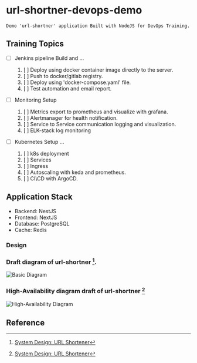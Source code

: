 # url-shortner-devops-demo

``
Demo 'url-shortner' application Built with NodeJS for DevOps Training.
``

## Training Topics
- [ ] Jenkins pipeline Build and ...
   1. [ ] Deploy using docker container image directly to the server.
   2. [ ] Push to docker/gitlab registry.
   3. [ ] Deploy using 'docker-compose.yaml' file.
   4. [ ] Test automation and email report.

- [ ] Monitoring Setup
    1. [ ] Metrics export to prometheus and visualize with grafana.
    2. [ ] Alertmanager for health notification.
    2. [ ] Service to Service communication logging and visualization.
    3. [ ] ELK-stack log monitoring

- [ ] Kubernetes Setup ...
    1. [ ] k8s deployment
    2. [ ] Services
    3. [ ] Ingress
    4. [ ] Autoscaling with keda and prometheus.
    5. [ ] CI\CD with ArgoCD.


## Application Stack
- Backend:  NestJS
- Frontend: NextJS
- Database: PostgreSQL
- Cache:    Redis


### Design

### Draft diagram of **url-shortner** [^1].
![Basic Diagram](https://res.cloudinary.com/practicaldev/image/fetch/s--7KrJoFJK--/c_limit%2Cf_auto%2Cfl_progressive%2Cq_auto%2Cw_880/https://raw.githubusercontent.com/karanpratapsingh/portfolio/master/public/static/courses/system-design/chapter-V/url-shortener/url-shortener-basic-design.png "Basic Diagram")

### High-Availability diagram draft of **url-shortner** [^1]
![High-Availability Diagram](https://res.cloudinary.com/practicaldev/image/fetch/s--NG7ZUoaM--/c_limit%2Cf_auto%2Cfl_progressive%2Cq_auto%2Cw_880/https://raw.githubusercontent.com/karanpratapsingh/portfolio/master/public/static/courses/system-design/chapter-V/url-shortener/url-shortener-advanced-design.png "High-Availability Diagram")

## Reference
[^1]: [System Design: URL Shortener](https://dev.to/karanpratapsingh/system-design-url-shortener-10i5)
